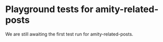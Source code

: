 # Playground tests for amity-related-posts
We are still awaiting the first test run for amity-related-posts.
